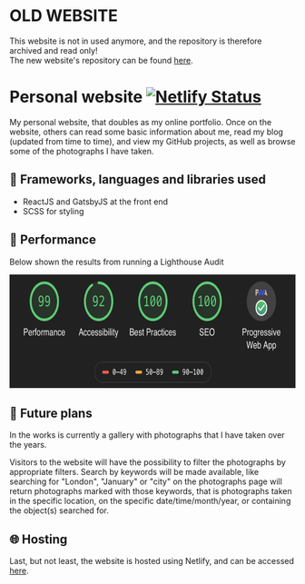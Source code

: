 # OLD WEBSITE
This website is not in used anymore, and the repository is therefore archived and read only!  
The new website's repository can be found [here](https://github.com/PiotrRut/prutkowski.tech).

# Personal website [![Netlify Status](https://api.netlify.com/api/v1/badges/a9571ff7-1655-49c0-accf-16fde0d8d8d2/deploy-status)](https://app.netlify.com/sites/p-rut/deploys)

My personal website, that doubles as my online portfolio.
Once on the website, others can read some basic information about me, read my blog (updated from time to time), and view my GitHub projects, as well as browse some of the photographs I have taken.

## :open_file_folder: Frameworks, languages and libraries used
* ReactJS and GatsbyJS at the front end
* SCSS for styling

## :rocket: Performance
Below shown the results from running a Lighthouse Audit&nbsp;

<img src="src/assets/images/lighthouse.png" height="200" />

## :date: Future plans
In the works is currently a gallery with photographs that I have taken over the years.

Visitors to the website will  have the possibility to filter the photographs by appropriate filters. Search by keywords will be made available, like searching for "London", "January" or "city" on the photographs page will return photographs marked with those keywords, that is photographs taken in the specific location, on the specific date/time/month/year, or containing the object(s) searched for.

## :globe_with_meridians: Hosting
Last, but not least, the website is hosted using Netlify, and can be accessed [here](https://prutkowski.tech).
